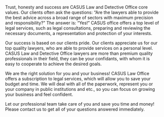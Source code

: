 Trust, honesty and success are CASUS Law and Detective Office core values. Our clients often ask the questions: “Are the lawyers able to provide the best advice across a broad range of sectors with maximum precision and responsibility?” The answer is: “Yes!”  CASUS office offers a top level of legal services, such as legal consultations, preparing and reviewing the necessary documents, a representation and protection of your interests.
<br/> 

Our success is based on our clients pride. Our clients appreciate us for our top quality lawyers, who are able to provide services on a personal level. CASUS Law and Detective Office lawyers are more than premium quality professionals in their field, they can be your confidants, with whom it is easy to cooperate to achieve the desired goals.
<br/>

We are the right solution for you and your business! CASUS Law Office offers a subscription to legal services, which will allow you to save your budget and time. We will deal with all of the paperwork, represent you or your company in public institutions and etc., so you can focus on growing your business and feel confident.
<br/>

Let our professional team take care of you and save you time and money! Please contact us to get all of your questions answered immediately.
